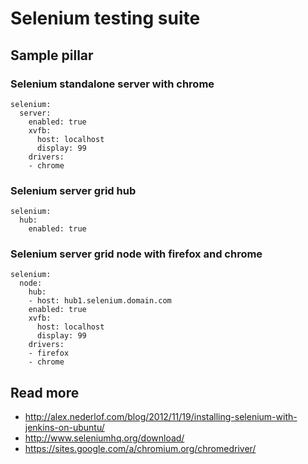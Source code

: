 
# Selenium testing suite

## Sample pillar

### Selenium standalone server with chrome

    selenium:
      server:
        enabled: true
        xvfb:
          host: localhost
          display: 99
        drivers:
        - chrome

### Selenium server grid hub

    selenium:
      hub:
        enabled: true

### Selenium server grid node with firefox and chrome

    selenium:
      node:
        hub:
        - host: hub1.selenium.domain.com
        enabled: true
        xvfb:
          host: localhost
          display: 99
        drivers:
        - firefox
        - chrome

## Read more

* http://alex.nederlof.com/blog/2012/11/19/installing-selenium-with-jenkins-on-ubuntu/
* http://www.seleniumhq.org/download/
* https://sites.google.com/a/chromium.org/chromedriver/
